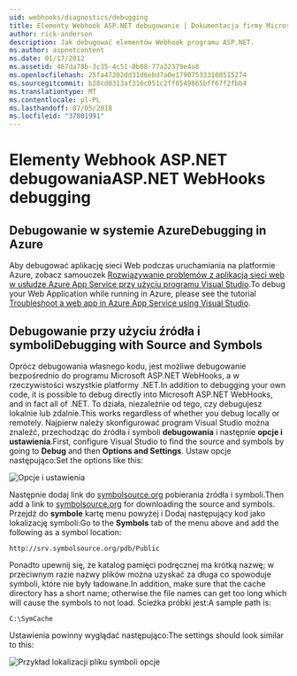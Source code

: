 ```yaml
---
uid: webhooks/diagnostics/debugging
title: Elementy Webhook ASP.NET debugowanie | Dokumentacja firmy Microsoft
author: rick-anderson
description: Jak debugować elementów Webhook programu ASP.NET.
ms.author: aspnetcontent
ms.date: 01/17/2012
ms.assetid: 467da78b-3c35-4c51-8b08-77a32379e4a8
ms.openlocfilehash: 25fa47202dd31d6ebd7a0e179075333108515274
ms.sourcegitcommit: b28cd0313af316c051c2ff8549865bff67f2fbb4
ms.translationtype: MT
ms.contentlocale: pl-PL
ms.lasthandoff: 07/05/2018
ms.locfileid: "37801991"
---
```

# <a name="aspnet-webhooks-debugging"></a><span data-ttu-id="1b00e-103">Elementy Webhook ASP.NET debugowania</span><span class="sxs-lookup"><span data-stu-id="1b00e-103">ASP.NET WebHooks debugging</span></span>  

## <a name="debugging-in-azure"></a><span data-ttu-id="1b00e-104">Debugowanie w systemie Azure</span><span class="sxs-lookup"><span data-stu-id="1b00e-104">Debugging in Azure</span></span>

<span data-ttu-id="1b00e-105">Aby debugować aplikację sieci Web podczas uruchamiania na platformie Azure, zobacz samouczek [Rozwiązywanie problemów z aplikacją sieci web w usłudze Azure App Service przy użyciu programu Visual Studio](https://azure.microsoft.com/documentation/articles/web-sites-dotnet-troubleshoot-visual-studio/#webserverlogs).</span><span class="sxs-lookup"><span data-stu-id="1b00e-105">To debug your Web Application while running in Azure, please see the tutorial [Troubleshoot a web app in Azure App Service using Visual Studio](https://azure.microsoft.com/documentation/articles/web-sites-dotnet-troubleshoot-visual-studio/#webserverlogs).</span></span>

## <a name="debugging-with-source-and-symbols"></a><span data-ttu-id="1b00e-106">Debugowanie przy użyciu źródła i symboli</span><span class="sxs-lookup"><span data-stu-id="1b00e-106">Debugging with Source and Symbols</span></span>

<span data-ttu-id="1b00e-107">Oprócz debugowania własnego kodu, jest możliwe debugowanie bezpośrednio do programu Microsoft ASP.NET WebHooks, a w rzeczywistości wszystkie platformy .NET.</span><span class="sxs-lookup"><span data-stu-id="1b00e-107">In addition to debugging your own code, it is possible to debug directly into Microsoft ASP.NET WebHooks, and in fact all of .NET.</span></span> <span data-ttu-id="1b00e-108">To działa, niezależnie od tego, czy debugujesz lokalnie lub zdalnie.</span><span class="sxs-lookup"><span data-stu-id="1b00e-108">This works regardless of whether you debug locally or remotely.</span></span> <span data-ttu-id="1b00e-109">Najpierw należy skonfigurować program Visual Studio można znaleźć, przechodząc do źródła i symboli **debugowania** i następnie **opcje i ustawienia**.</span><span class="sxs-lookup"><span data-stu-id="1b00e-109">First, configure Visual Studio to find the source and symbols by going to **Debug** and then **Options and Settings**.</span></span> <span data-ttu-id="1b00e-110">Ustaw opcje następująco:</span><span class="sxs-lookup"><span data-stu-id="1b00e-110">Set the options like this:</span></span>

![Opcje i ustawienia](_static/SourceSymbols.png)

<span data-ttu-id="1b00e-112">Następnie dodaj link do [symbolsource.org](http://symbolsource.org) pobierania źródła i symboli.</span><span class="sxs-lookup"><span data-stu-id="1b00e-112">Then add a link to [symbolsource.org](http://symbolsource.org) for downloading the source and symbols.</span></span> <span data-ttu-id="1b00e-113">Przejdź do **symbole** kartę menu powyżej i Dodaj następujący kod jako lokalizację symboli:</span><span class="sxs-lookup"><span data-stu-id="1b00e-113">Go to the **Symbols** tab of the menu above and add the following as a symbol location:</span></span>

```
http://srv.symbolsource.org/pdb/Public
```

<span data-ttu-id="1b00e-114">Ponadto upewnij się, że katalog pamięci podręcznej ma krótką nazwę; w przeciwnym razie nazwy plików można uzyskać za długa co spowoduje symboli, które nie były ładowane.</span><span class="sxs-lookup"><span data-stu-id="1b00e-114">In addition, make sure that the cache directory has a short name; otherwise the file names can get too long which will cause the symbols to not load.</span></span> <span data-ttu-id="1b00e-115">Ścieżka próbki jest:</span><span class="sxs-lookup"><span data-stu-id="1b00e-115">A sample path is:</span></span>

```
C:\SymCache
```

<span data-ttu-id="1b00e-116">Ustawienia powinny wyglądać następująco:</span><span class="sxs-lookup"><span data-stu-id="1b00e-116">The settings should look similar to this:</span></span>

![Przykład lokalizacji pliku symboli opcje](_static/SymSource.png)
